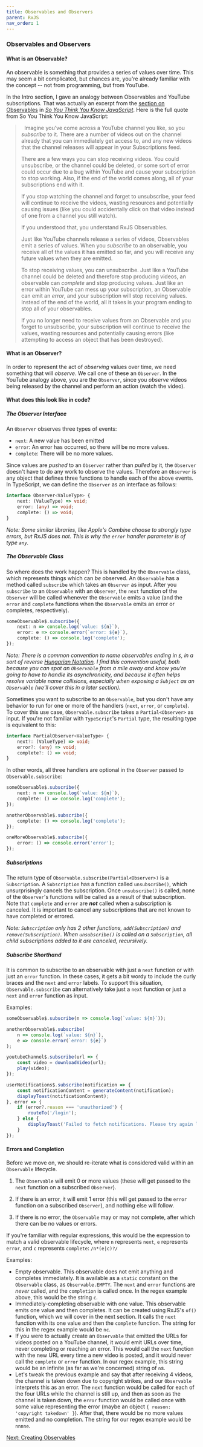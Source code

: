 ```yaml
---
title: Observables and Observers
parent: RxJS
nav_order: 1
---
```

### Observables and Observers

#### What is an Observable?
An observable is something that provides a series of values over time. This may seem a bit complicated, but chances are, you're already familiar with the concept -- not from programming, but from YouTube.

In the Intro section, I gave an analogy between Observables and YouTube subscriptions. That was actually an excerpt from the [section on Observables](../sytykjs/16-observables.md) in [_So You Think You Know JavaScript_](../sytykjs/index.md). Here is the full quote from So You Think You Know JavaScript:

> &nbsp;
> Imagine you've come across a YouTube channel you like, so you _subscribe_ to it. There are a number of videos out on the channel already that you can immediately get access to, and any new videos that the channel releases will appear in your Subscriptions feed.
> 
> There are a few ways you can stop receiving videos. You could unsubscribe, or the channel could be deleted, or some sort of error could occur due to a bug within YouTube and cause your subscription to stop working. Also, if the end of the world comes along, all of your subscriptions end with it.
>
> If you stop watching the channel and forget to unsubscribe, your feed will continue to receive the videos, wasting resources and potentially causing issues (like you could accidentally click on that video instead of one from a channel you still watch).
> 
> If you understood that, you understand RxJS Observables.
> 
> Just like YouTube channels release a series of videos, Observables emit a series of values. When you _subscribe_ to an observable, you receive all of the values it has emitted so far, and you will receive any future values when they are emitted.
> 
> To stop receiving values, you can unsubscribe. Just like a YouTube channel could be deleted and therefore stop producing videos, an observable can _complete_ and stop producing values. Just like an error within YouTube can mess up your subscription, an Observable can emit an _error_, and your subscription will stop receiving values. Instead of the end of the world, all it takes is your program ending to stop all of your observables.
> 
> If you no longer need to receive values from an Observable and you forget to unsubscribe, your subscription will continue to receive the values, wasting resources and potentially causing errors (like attempting to access an object that has been destroyed).
> &nbsp;

#### What is an Observer?
In order to represent the act of _observing_ values over time, we need something that will _observe_. We call one of these an `Observer`. In the YouTube analogy above, you are the `Observer`, since you _observe_ videos being released by the channel and perform an action (watch the video).

#### What does this look like in code?

##### The Observer Interface
An `Observer` observes three types of events:
- `next`: A new value has been emitted
- `error`: An error has occurred, so there will be no more values.
- `complete`: There will be no more values.

Since values are _pushed_ to an `Observer` rather than _pulled_ by it, the `Observer` doesn't have to do any work to observe the values. Therefore an `Observer` is any object that defines three functions to handle each of the above events. In TypeScript, we can define the `Observer` as an interface as follows:

```TypeScript
interface Observer<ValueType> {
    next: (ValueType) => void;
    error: (any) => void;
    complete: () => void;
}
```

_Note: Some similar libraries, like Apple's Combine choose to strongly type errors, but RxJS does not. This is why the `error` handler parameter is of type `any`._

##### The Observable Class
So where does the work happen? This is handled by the `Observable` class, which represents things which can _be_ observed. An `Observable` has a method called `subscribe` which takes an `Observer` as input. After you `subscribe` to an `Observable` with an `Observer`, the `next` function of the `Observer` will be called whenever the `Observable` emits a value (and the `error` and `complete` functions when the `Observable` emits an error or completes, respectively).

```TypeScript
someObservable$.subscribe({
    next: n => console.log(`value: ${n}`),
    error: e => console.error(`error: ${e}`),
    complete: () => console.log('complete');
});
```

_Note: There is a common convention to name observables ending in `$`, in a sort of reverse [Hungarian Notation](https://en.wikipedia.org/wiki/Hungarian_notation). I find this convention useful, both because you can spot an `Observable` from a mile away and know you're going to have to handle its asynchronicity, and because it often helps resolve variable name collisions, especially when exposing a `Subject` as an `Observable` (we'll cover this in a later section)._

Sometimes you want to subscribe to an `Observable`, but you don't have any behavior to run for one or more of the handlers (`next`, `error`, or `complete`). To cover this use case, `Observable.subscribe` takes a `Partial<Observer>` as input. If you're not familiar with `TypeScript`'s `Partial` type, the resulting type is equivalent to this:
```TypeScript
interface PartialObserver<ValueType> {
    next?: (ValueType) => void;
    error?: (any) => void;
    complete?: () => void;
}
```

In other words, all three handlers are optional in the `Observer` passed to `Observable.subscribe`:
```TypeScript
someObservable$.subscribe({
    next: n => console.log(`value: ${n}`),
    complete: () => console.log('complete');
});

anotherObservable$.subscribe({
    complete: () => console.log('complete');
});

oneMoreObservable$.subscribe({
    error: () => console.error('error');
});
```
 
##### Subscriptions
The return type of `Observable.subscribe(Partial<Observer>)` is a `Subscription`. A `Subscription` has a function called `unsubscribe()`, which unsurprisingly cancels the subscription. Once `unsubscribe()` is called, none of the `Observer`'s functions will be called as a result of that subscription. Note that `complete` and `error` are _**not**_ called when a subscription is canceled. It is important to cancel any subscriptions that are not known to have completed or errored.

_Note: `Subscription` only has 2 other functions, `add(Subscription)` and `remove(Subscription)`. When `unsubscribe()` is called on a `Subscription`, all child subscriptions added to it are canceled, recursively._

##### Subscribe Shorthand
It is common to subscribe to an observable with just a `next` function or with just an `error` function. In these cases, it gets a bit wordy to include the curly braces and the `next` and `error` labels. To support this situation, `Observable.subscribe` can alternatively take just a `next` function or just a `next` and `error` function as input.

Examples:
```TypeScript
someObservable$.subscribe(n => console.log(`value: ${n}`));

anotherObservable$.subscribe(
    n => console.log(`value: ${n}`),
    e => console.error(`error: ${e}`)
);

youtubeChannel$.subscribe(url => {
    const video = downloadVideo(url);
    play(video);
});

userNotifications$.subscribe(notification => {
    const notificationContent = generateContent(notification);
    displayToast(notificationContent);
}, error => {
    if (error?.reason === 'unauthorized') {
        routeTo('/login');
    } else {
        displayToast('Failed to fetch notifications. Please try again later.');
    }
});
```

#### Errors and Completion
Before we move on, we should re-iterate what is considered valid within an `Observable` lifecycle.

1. The `Observable` will emit 0 or more values (these will get passed to the `next` function on a subscribed `Observer`).

2. If there is an error, it will emit 1 error (this will get passed to the `error` function on a subscribed `Observer`), and nothing else will follow.

3. If there is no error, the `Observable` may or may not complete, after which there can be no values or errors.

If you're familiar with regular expressions, this would be the expression to match a valid observable lifecycle, where `n` represents `next`, `e` represents `error`, and `c` represents `complete`: `/n*(e|c)?/`

Examples:
- Empty observable. This observable does not emit anything and completes immediately. It is available as a `static` constant on the `Observable` class, as `Observable.EMPTY`. The `next` and `error` functions are _never_ called, and the `completion` is called once. In the regex example above, this would be the string `c`.
- Immediately-completing observable with one value. This observable emits one value and then completes. It can be created using RxJS's `of()` function, which we will cover in the next section. It calls the `next` function with its one value and then the `complete` function. The string for this in the regex example would be `nc`.
- If you were to actually create an `Observable` that emitted the URLs for videos posted on a YouTube channel, it would emit URLs over time, never completing or reaching an error. This would call the `next` function with the new URL every time a new video is posted, and it would never call the `complete` or `error` function. In our regex example, this string would be an infinite (as far as we're concerned) string of `n`s.
- Let's tweak the previous example and say that after receiving 4 videos, the channel is taken down due to copyright strikes, and our `Observable` interprets this as an error. The `next` function would be called for each of the four URLs while the channel is still up, and then as soon as the channel is taken down, the `error` function would be called once with some value representing the error (maybe an object `{ reason: 'copyright takedown' }`). After that, there would be no more values emitted and no completion. The string for our regex example would be `nnnne`.

[Next: Creating Observables](2-create-observables.md)
